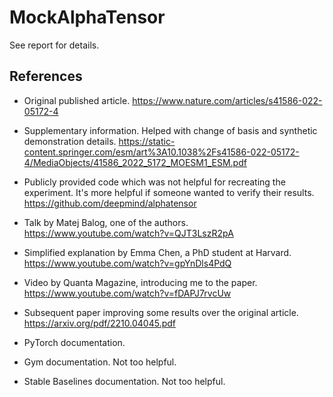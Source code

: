 # MockAlphaTensor

See report for details.

## References
- Original published article. https://www.nature.com/articles/s41586-022-05172-4
- Supplementary information. Helped with change of basis and synthetic demonstration details. https://static-content.springer.com/esm/art%3A10.1038%2Fs41586-022-05172-4/MediaObjects/41586_2022_5172_MOESM1_ESM.pdf
- Publicly provided code which was not helpful for recreating the experiment. It's more helpful if someone wanted to verify their results. https://github.com/deepmind/alphatensor
    
- Talk by Matej Balog, one of the authors. https://www.youtube.com/watch?v=QJT3LszR2pA
- Simplified explanation by Emma Chen, a PhD student at Harvard. https://www.youtube.com/watch?v=gpYnDls4PdQ

- Video by Quanta Magazine, introducing me to the paper. https://www.youtube.com/watch?v=fDAPJ7rvcUw

- Subsequent paper improving some results over the original article. https://arxiv.org/pdf/2210.04045.pdf

- PyTorch documentation.

- Gym documentation. Not too helpful.

- Stable Baselines documentation. Not too helpful.
